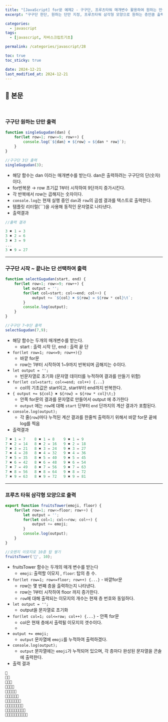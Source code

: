 ```yaml
---
title: "[JavaScript] for문 예제2 - 구구단, 프루츠타워 매개변수 활용하여 원하는 만큼 출력하기"
excerpt: "구구단 한단, 원하는 단만 지정, 프루츠타워 삼각형 모양으로 원하는 층만큼 출력해보자"

categories:
  - javascript
tags:
  - [javascript, 자바스크립트기초]

permalink: /categories/javascript/28

toc: true
toc_sticky: true

date: 2024-12-21
last_modified_at: 2024-12-21
---
```


## 🦥 본문

<br>

### 구구단 원하는 단만 출력

```jsx
function singleGugudan(dan) {
    for(let row=1; row<=9; row++) {
        console.log(`${dan} ✖ ${row} = ${dan * row}`);
    }
}

//구구단 3단 출력
singleGugudan(3);  
```

- 해당 함수는 dan 이라는 매개변수를 받는다. dan은 출력하려는 구구단의 단(숫자) 이다.
- for반복문 → row 초기값 1부터 시작하여 9단까지 증가시킨다.
- 각 반복에서 row는 곱해지는 숫자이다.
- `console.log`는 현재 실행 중인 `dan`과 `row`의 곱셈 결과를 텍스트로 출력한다.
- 템플릿 리터럴(```)을 사용해 동적인 문자열로 나타낸다.
- 출력결과

```jsx
//출력 결과 

3 ✖ 1 = 3
3 ✖ 2 = 6
3 ✖ 3 = 9
...
3 ✖ 9 = 27
```

---

### 구구단  시작 ~ 끝나는 단 선택하여 출력

```jsx
function selectGugudan(start, end) {
    for(let row=1; row<=9; row++) {
        let output = '';
        for(let col=start; col<=end; col++) {
            output += `${col} ✖ ${row} = ${row * col}\t`;
        }
        console.log(output);
    }
}

//구구단 7~9단 출력
selectGugudan(7,9);
```

- 해당 함수는 두개의 매개변수를 받는다.
    - start : 출력 시작 단, end : 출력 끝 단
- `for(let row=1; row<=9; row++){}`
    - 바깥 for문
    - row는 1부터 시작하여 1~9까지 반복되며 곱해지는 수이다.
- `let output = '';`
    - 빈문자열로 초기화 (문자열 데이터를 누적하여 결과를 만들기 위함)
- `for(let col=start; col<=end; col++) {...}`
    - col의 기초값은 start이고, start부터 end까지 반복한다.
- `{ output += ${col} ✖ ${row} = ${row * col}\t;}`
    - 안쪽  for문의 결과를 문자열로 만들어서 output 에 추가한다
    - `output` 에는 `row`에 대해 `start` 단부터 `end` 단까지의 계산 결과가 포함된다.
- `console.log(output);`
    - 각 줄(`row`)마다 누적된 계산 결과를 한줄씩 출력하기 위해서 바깥 for문 끝에 log를 찍음
- 출력결과

```jsx
7 ✖ 1 = 7    8 ✖ 1 = 8    9 ✖ 1 = 9    
7 ✖ 2 = 14   8 ✖ 2 = 16   9 ✖ 2 = 18   
7 ✖ 3 = 21   8 ✖ 3 = 24   9 ✖ 3 = 27   
7 ✖ 4 = 28   8 ✖ 4 = 32   9 ✖ 4 = 36   
7 ✖ 5 = 35   8 ✖ 5 = 40   9 ✖ 5 = 45   
7 ✖ 6 = 42   8 ✖ 6 = 48   9 ✖ 6 = 54   
7 ✖ 7 = 49   8 ✖ 7 = 56   9 ✖ 7 = 63   
7 ✖ 8 = 56   8 ✖ 8 = 64   9 ✖ 8 = 72   
7 ✖ 9 = 63   8 ✖ 9 = 72   9 ✖ 9 = 81   

```

---

### 프루츠 타워 삼각형 모양으로 출력

```jsx
export function fruitsTower(emoji, floor) {
    for(let row=1; row<=floor; row++) {
        let output = '';
        for(let col=1; col<=row; col++) {
            output += emoji;
        }
        console.log(output);
    }
}

//오렌지 이모지로 10층 탑 쌓기
fruitsTower('🍊', 10);
```

- fruitsTower 함수는 두개의 매개 변수를 받는다
    - `emoji`: 출력할 이모지 , `floor`: 탑의 층 수.
- `for(let row=1; row<=floor; row++) {...}` - 바깥for문
    - row는 몇 번째 층을 출력하는지 나타낸다.
    - row는 1부터 시작하여 floor 까지 증가한다.
    - `row`에 대해 출력되는 이모지의 개수는 현재 층 번호와 동일하다.
- `let output = '';`
    - output을 문자열로 초기화
- `for(let col=1; col<=row; col++) {...}` - 안쪽 for문
    - col은 현재 층에서 출력될 이모지의 갯수이다.
    - 
- `output += emoji;`
    - `output` 문자열에 `emoji`를 누적하여 출력하겠다.
- `console.log(output);`
    - `output` 문자열에는 `emoji`가 누적되어 있으며, 각 층마다 완성된 문자열을 콘솔에 출력한다.
- 출력 결과

```jsx
🍊
🍊🍊
🍊🍊🍊
🍊🍊🍊🍊
🍊🍊🍊🍊🍊
🍊🍊🍊🍊🍊🍊
🍊🍊🍊🍊🍊🍊🍊
🍊🍊🍊🍊🍊🍊🍊🍊
🍊🍊🍊🍊🍊🍊🍊🍊🍊
🍊🍊🍊🍊🍊🍊🍊🍊🍊🍊
```
<br>
<br>



